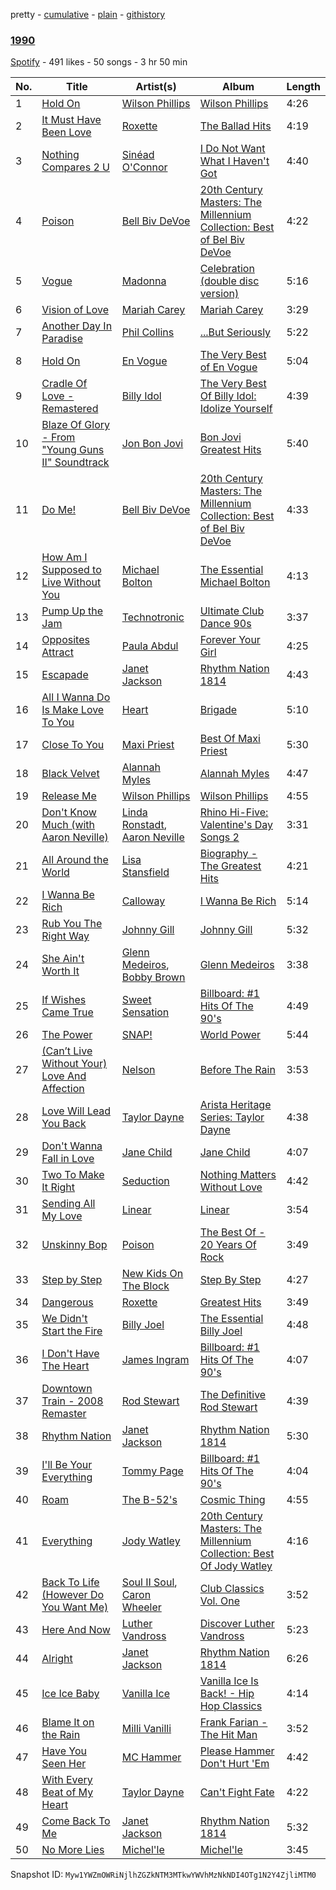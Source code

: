 pretty - [cumulative](/playlists/cumulative/0COE1X7FirWRdfOgls1JJV.md) - [plain](/playlists/plain/0COE1X7FirWRdfOgls1JJV) - [githistory](https://github.githistory.xyz/mackorone/spotify-playlist-archive/blob/main/playlists/plain/0COE1X7FirWRdfOgls1JJV)

### [1990](https://open.spotify.com/playlist/0COE1X7FirWRdfOgls1JJV)

> 

[Spotify](https://open.spotify.com/user/spotify) - 491 likes - 50 songs - 3 hr 50 min

| No. | Title | Artist(s) | Album | Length |
|---|---|---|---|---|
| 1 | [Hold On](https://open.spotify.com/track/4VZDv8sASBS8UruUBGTFdk) | [Wilson Phillips](https://open.spotify.com/artist/1yMYjh77WgOVafRkI50mim) | [Wilson Phillips](https://open.spotify.com/album/1Xi55xFMaymXdSWshmxhw2) | 4:26 |
| 2 | [It Must Have Been Love](https://open.spotify.com/track/2julHzta3pq6E1ugxyvsbj) | [Roxette](https://open.spotify.com/artist/2SHhfs4BiDxGQ3oxqf0UHY) | [The Ballad Hits](https://open.spotify.com/album/2XUnzfH9UxXfubUQaD60bh) | 4:19 |
| 3 | [Nothing Compares 2 U](https://open.spotify.com/track/4j6Hkosuk9xHcowXjtwefs) | [Sinéad O'Connor](https://open.spotify.com/artist/4sD9znwiVFx9cgRPZ42aQ1) | [I Do Not Want What I Haven't Got](https://open.spotify.com/album/2azjbHOg6mdA5ABoyZOH4F) | 4:40 |
| 4 | [Poison](https://open.spotify.com/track/0RnDu3eYJqbFKz6MHv2ajd) | [Bell Biv DeVoe](https://open.spotify.com/artist/2zFZiWQJFFshzojycnXoTL) | [20th Century Masters: The Millennium Collection: Best of Bel Biv DeVoe](https://open.spotify.com/album/2QC1IsQIUNdEz0zgWanPkN) | 4:22 |
| 5 | [Vogue](https://open.spotify.com/track/27QvYgBk0CHOVHthWnkuWt) | [Madonna](https://open.spotify.com/artist/6tbjWDEIzxoDsBA1FuhfPW) | [Celebration \(double disc version\)](https://open.spotify.com/album/43lok9zd7BW5CoYkXZs7S0) | 5:16 |
| 6 | [Vision of Love](https://open.spotify.com/track/0gLQ6jhJsyYfl7PrD1RZ7X) | [Mariah Carey](https://open.spotify.com/artist/4iHNK0tOyZPYnBU7nGAgpQ) | [Mariah Carey](https://open.spotify.com/album/5SwNGsGw1I8H361DKiYnnn) | 3:29 |
| 7 | [Another Day In Paradise](https://open.spotify.com/track/3wNXqTMimmuTEj1iEPftC7) | [Phil Collins](https://open.spotify.com/artist/4lxfqrEsLX6N1N4OCSkILp) | [...But Seriously](https://open.spotify.com/album/041chign4EX8Qmq9hlsSe9) | 5:22 |
| 8 | [Hold On](https://open.spotify.com/track/6BjqF9DTiAubeE34grUKVq) | [En Vogue](https://open.spotify.com/artist/5fikk4h5qbEebqK2Fc6e48) | [The Very Best of En Vogue](https://open.spotify.com/album/6ABqEktNUuYULXWUubkHKg) | 5:04 |
| 9 | [Cradle Of Love \- Remastered](https://open.spotify.com/track/1gmSaCrVZBjK8Na7dsThXv) | [Billy Idol](https://open.spotify.com/artist/7lzordPuZEXxwt9aoVZYmG) | [The Very Best Of Billy Idol: Idolize Yourself](https://open.spotify.com/album/0dvStBuexp9Chq1hg3Yjes) | 4:39 |
| 10 | [Blaze Of Glory \- From "Young Guns II" Soundtrack](https://open.spotify.com/track/0vnfZAVW1Suiet6wtUMdg9) | [Jon Bon Jovi](https://open.spotify.com/artist/6h2bWHWTJL38N8dqocVaif) | [Bon Jovi Greatest Hits](https://open.spotify.com/album/0C8Poy7zwJ1kQh2sldyvHm) | 5:40 |
| 11 | [Do Me!](https://open.spotify.com/track/3RB1O5rR8artbci5fuNK1C) | [Bell Biv DeVoe](https://open.spotify.com/artist/2zFZiWQJFFshzojycnXoTL) | [20th Century Masters: The Millennium Collection: Best of Bel Biv DeVoe](https://open.spotify.com/album/2QC1IsQIUNdEz0zgWanPkN) | 4:33 |
| 12 | [How Am I Supposed to Live Without You](https://open.spotify.com/track/19us48grixRwQkw1oRCFbp) | [Michael Bolton](https://open.spotify.com/artist/6YHEMoNPbcheiWS2haGzkn) | [The Essential Michael Bolton](https://open.spotify.com/album/5Vv7ZpPJK3g53DqeDl0Ijv) | 4:13 |
| 13 | [Pump Up the Jam](https://open.spotify.com/track/7rL33IgIVe3Wd2eHHFnFQ7) | [Technotronic](https://open.spotify.com/artist/2Cd98zHVdZeOCisc6Gi2sB) | [Ultimate Club Dance 90s](https://open.spotify.com/album/6vreeK6rwyqgpjGdlgvwkT) | 3:37 |
| 14 | [Opposites Attract](https://open.spotify.com/track/7z38bideBRvGAgjXe2SECm) | [Paula Abdul](https://open.spotify.com/artist/4PpmBoqphQusNFsxuVKb6j) | [Forever Your Girl](https://open.spotify.com/album/7zduRJgS6v79QmNUhKGozu) | 4:25 |
| 15 | [Escapade](https://open.spotify.com/track/5HAv1Ckfe50DUjv8ghwTrz) | [Janet Jackson](https://open.spotify.com/artist/4qwGe91Bz9K2T8jXTZ815W) | [Rhythm Nation 1814](https://open.spotify.com/album/4OD3LU6001esAtFshDX46M) | 4:43 |
| 16 | [All I Wanna Do Is Make Love To You](https://open.spotify.com/track/5YjKdeES9QRJ8NmF4Xc8pV) | [Heart](https://open.spotify.com/artist/34jw2BbxjoYalTp8cJFCPv) | [Brigade](https://open.spotify.com/album/5CuSWXFhWielWXrXK8Sd8m) | 5:10 |
| 17 | [Close To You](https://open.spotify.com/track/680kMGV6szhTiZbHRr3vLi) | [Maxi Priest](https://open.spotify.com/artist/3aTuTR5Nf6pVW3837q2ZL7) | [Best Of Maxi Priest](https://open.spotify.com/album/27GnoD7FLhUzVLXh7cW7sg) | 5:30 |
| 18 | [Black Velvet](https://open.spotify.com/track/1KU5EHSz04JhGg3rReGJ0N) | [Alannah Myles](https://open.spotify.com/artist/6IYnSXO40Bh7Zdqhf6rQoj) | [Alannah Myles](https://open.spotify.com/album/1Ghv7iViywM23K8BRFggQv) | 4:47 |
| 19 | [Release Me](https://open.spotify.com/track/1rIy3lkFJnMsTLZpxFmYU8) | [Wilson Phillips](https://open.spotify.com/artist/1yMYjh77WgOVafRkI50mim) | [Wilson Phillips](https://open.spotify.com/album/1Xi55xFMaymXdSWshmxhw2) | 4:55 |
| 20 | [Don't Know Much \(with Aaron Neville\)](https://open.spotify.com/track/4x9y3JSvsjBTbm4uEnBrdT) | [Linda Ronstadt](https://open.spotify.com/artist/1sXbwvCQLGZnaH0Jp2HTVc), [Aaron Neville](https://open.spotify.com/artist/57ALvbCBaCkNlgTOSiUPdT) | [Rhino Hi\-Five: Valentine's Day Songs 2](https://open.spotify.com/album/728hGp14xUuNGP5lKO0i5E) | 3:31 |
| 21 | [All Around the World](https://open.spotify.com/track/4M5ZSv6Ugp9BjQfg1aesgw) | [Lisa Stansfield](https://open.spotify.com/artist/2jS7I1u7BpgWT9ssG62Zr1) | [Biography \- The Greatest Hits](https://open.spotify.com/album/0Cvgktv3EuZLfVlOvwDCvh) | 4:21 |
| 22 | [I Wanna Be Rich](https://open.spotify.com/track/7bsjiN3YzvnxtsWLMuPvur) | [Calloway](https://open.spotify.com/artist/3MKSm2U72NzNdxRjMhzyHh) | [I Wanna Be Rich](https://open.spotify.com/album/5sNsnf4khRsFMGsrbSFdkt) | 5:14 |
| 23 | [Rub You The Right Way](https://open.spotify.com/track/40xz60ciGIpsRtDqRfPKBE) | [Johnny Gill](https://open.spotify.com/artist/7oHzn7edwmrYClrPRINkbn) | [Johnny Gill](https://open.spotify.com/album/3VNcHyjMgpq2UQN5LTs4qC) | 5:32 |
| 24 | [She Ain't Worth It](https://open.spotify.com/track/2d1RPaZmz5fTUGK3ughMo7) | [Glenn Medeiros](https://open.spotify.com/artist/0bByarMN8ryEFQsRo6iCUN), [Bobby Brown](https://open.spotify.com/artist/62sPt3fswraiEPnKQpAbdE) | [Glenn Medeiros](https://open.spotify.com/album/4UcOaKxloivYLXGQlfUmtb) | 3:38 |
| 25 | [If Wishes Came True](https://open.spotify.com/track/3xKqaGFnVt1sUzWtpWNz2l) | [Sweet Sensation](https://open.spotify.com/artist/0DSE3n3008wiKzfd8vNhWy) | [Billboard: \#1 Hits Of The 90's](https://open.spotify.com/album/3UTqjsuiNuQ9uxxXyS8qa1) | 4:49 |
| 26 | [The Power](https://open.spotify.com/track/04Mh4OWSBUBn5Vpna4DXrA) | [SNAP!](https://open.spotify.com/artist/2FrKQPjJe4pVMZOgm0ESOx) | [World Power](https://open.spotify.com/album/09xVlDSKLulyXtJelvEc8T) | 5:44 |
| 27 | [\(Can’t Live Without Your\) Love And Affection](https://open.spotify.com/track/27Y9xH05ojEaS3fYCrp8PM) | [Nelson](https://open.spotify.com/artist/5jJcbGPjjyEhAoU02ynHaA) | [Before The Rain](https://open.spotify.com/album/1sql9myqrGQ6LNKxUlvTQS) | 3:53 |
| 28 | [Love Will Lead You Back](https://open.spotify.com/track/4CyvKTtdLUiKAYnmMMPNIl) | [Taylor Dayne](https://open.spotify.com/artist/32lVGr0fSRGT6okLKHiP68) | [Arista Heritage Series: Taylor Dayne](https://open.spotify.com/album/2qZbZ7HCovscrsGYc0bRWA) | 4:38 |
| 29 | [Don't Wanna Fall in Love](https://open.spotify.com/track/6eozUVzr02EXMji1vuxgiP) | [Jane Child](https://open.spotify.com/artist/5JBif5ahOKFFVuEpHhrp8Y) | [Jane Child](https://open.spotify.com/album/7lctp9rkvSczgxQ7OGKQaO) | 4:07 |
| 30 | [Two To Make It Right](https://open.spotify.com/track/6GS6uE1vDmtzxO8GztAR2O) | [Seduction](https://open.spotify.com/artist/66pXn4ZrPf6yzk5PHGkUZA) | [Nothing Matters Without Love](https://open.spotify.com/album/7ruxozNKlzgbD011lL9xc6) | 4:42 |
| 31 | [Sending All My Love](https://open.spotify.com/track/6zNPPFFrxmhpTQejOn1Wm1) | [Linear](https://open.spotify.com/artist/22i8GlNyvBRj7b93jmXWT7) | [Linear](https://open.spotify.com/album/6qnHcP6z0qNjupb9mkSyG0) | 3:54 |
| 32 | [Unskinny Bop](https://open.spotify.com/track/7ba7mwoleFlwmOiuqw8XNf) | [Poison](https://open.spotify.com/artist/1fBCIkoPOPCDLUxGuWNvyo) | [The Best Of \- 20 Years Of Rock](https://open.spotify.com/album/6t8MO7WPlhgakTE22CbrYy) | 3:49 |
| 33 | [Step by Step](https://open.spotify.com/track/6J6RWKCPN5RFKHUKEUFjxS) | [New Kids On The Block](https://open.spotify.com/artist/55qiaow2sDYtjqu1mwRua6) | [Step By Step](https://open.spotify.com/album/4dCdnfD0shXGuHtyTOtx8q) | 4:27 |
| 34 | [Dangerous](https://open.spotify.com/track/7F7CoxV8TzZUpjUu7qiQPQ) | [Roxette](https://open.spotify.com/artist/2SHhfs4BiDxGQ3oxqf0UHY) | [Greatest Hits](https://open.spotify.com/album/4htx3t5YHqgyTgHw3xinsf) | 3:49 |
| 35 | [We Didn't Start the Fire](https://open.spotify.com/track/38bDGWuyYdSdNfrFfbCiVS) | [Billy Joel](https://open.spotify.com/artist/6zFYqv1mOsgBRQbae3JJ9e) | [The Essential Billy Joel](https://open.spotify.com/album/7r36rel1M4gyBavfcJP6Yz) | 4:48 |
| 36 | [I Don't Have The Heart](https://open.spotify.com/track/3PRbGCOCSu0JgVBJ8f5fMP) | [James Ingram](https://open.spotify.com/artist/5bTTx0CRvZj1kRJwUsWWYo) | [Billboard: \#1 Hits Of The 90's](https://open.spotify.com/album/3UTqjsuiNuQ9uxxXyS8qa1) | 4:07 |
| 37 | [Downtown Train \- 2008 Remaster](https://open.spotify.com/track/0c639r11FQKDFMmGfTRqOU) | [Rod Stewart](https://open.spotify.com/artist/2y8Jo9CKhJvtfeKOsYzRdT) | [The Definitive Rod Stewart](https://open.spotify.com/album/16B8kK28QgKIYTb7XyLMuj) | 4:39 |
| 38 | [Rhythm Nation](https://open.spotify.com/track/4nTYxxF8iWBq54LO3dBUie) | [Janet Jackson](https://open.spotify.com/artist/4qwGe91Bz9K2T8jXTZ815W) | [Rhythm Nation 1814](https://open.spotify.com/album/4OD3LU6001esAtFshDX46M) | 5:30 |
| 39 | [I'll Be Your Everything](https://open.spotify.com/track/41ZZIBDKGqoArKaYgrqGPe) | [Tommy Page](https://open.spotify.com/artist/4TPWj56uIO4N5puju96P0J) | [Billboard: \#1 Hits Of The 90's](https://open.spotify.com/album/3UTqjsuiNuQ9uxxXyS8qa1) | 4:04 |
| 40 | [Roam](https://open.spotify.com/track/5fqcIHU6DhQtFKVO5XSdQs) | [The B\-52's](https://open.spotify.com/artist/3gdbcIdNypBsYNu3iiCjtN) | [Cosmic Thing](https://open.spotify.com/album/5BAzAODqIwttjj7wxmlNMS) | 4:55 |
| 41 | [Everything](https://open.spotify.com/track/6Bv2bQvYZDJLVlMPbmuFQm) | [Jody Watley](https://open.spotify.com/artist/71aKjsWKYqASAffyIQaocZ) | [20th Century Masters: The Millennium Collection: Best Of Jody Watley](https://open.spotify.com/album/2Fa9jKPOzCGh5Yw74wuSKE) | 4:16 |
| 42 | [Back To Life \(However Do You Want Me\)](https://open.spotify.com/track/7ELuWpsuVCRBnOR9ZAZKDp) | [Soul II Soul](https://open.spotify.com/artist/2sIx6SmAMw9IBySG3Uj0jf), [Caron Wheeler](https://open.spotify.com/artist/2RhMHmV21ZDcSGZ872U4ZY) | [Club Classics Vol\. One](https://open.spotify.com/album/5VxTLm2IZsDQn3r9eX1qfa) | 3:52 |
| 43 | [Here And Now](https://open.spotify.com/track/3FjTPS2GIgZOBMRNQCVRMG) | [Luther Vandross](https://open.spotify.com/artist/19y5MFBH7gohEdGwKM7QsP) | [Discover Luther Vandross](https://open.spotify.com/album/1e0G47VWK1YroV9KUMOtkk) | 5:23 |
| 44 | [Alright](https://open.spotify.com/track/63W4sfeRTTiNKFLAzUJHFe) | [Janet Jackson](https://open.spotify.com/artist/4qwGe91Bz9K2T8jXTZ815W) | [Rhythm Nation 1814](https://open.spotify.com/album/4OD3LU6001esAtFshDX46M) | 6:26 |
| 45 | [Ice Ice Baby](https://open.spotify.com/track/3XVozq1aeqsJwpXrEZrDJ9) | [Vanilla Ice](https://open.spotify.com/artist/7GXXMm3DB1VswVcuGyInUd) | [Vanilla Ice Is Back! \- Hip Hop Classics](https://open.spotify.com/album/20O6lfaDAoMhUj5TAvVbb6) | 4:14 |
| 46 | [Blame It on the Rain](https://open.spotify.com/track/3UUmtkxF3B55hS864zZDsD) | [Milli Vanilli](https://open.spotify.com/artist/3vRclCt9VnNhYIxFMQCxuM) | [Frank Farian \- The Hit Man](https://open.spotify.com/album/6M5eqNISf3irfHuWTuo0pI) | 3:52 |
| 47 | [Have You Seen Her](https://open.spotify.com/track/2lvk6CUSHz4j8huQ25gH54) | [MC Hammer](https://open.spotify.com/artist/2rblp9fJo16ZPTcKDtlmKW) | [Please Hammer Don't Hurt 'Em](https://open.spotify.com/album/4r1WecJyt5FOhglysp9zhN) | 4:42 |
| 48 | [With Every Beat of My Heart](https://open.spotify.com/track/6yhwKpKqhBHaP2EC7Q277N) | [Taylor Dayne](https://open.spotify.com/artist/32lVGr0fSRGT6okLKHiP68) | [Can't Fight Fate](https://open.spotify.com/album/7nlXYKVhhf7mMRxcq37TaF) | 4:22 |
| 49 | [Come Back To Me](https://open.spotify.com/track/0NSSqYISjnav81CEn6EgBY) | [Janet Jackson](https://open.spotify.com/artist/4qwGe91Bz9K2T8jXTZ815W) | [Rhythm Nation 1814](https://open.spotify.com/album/4OD3LU6001esAtFshDX46M) | 5:32 |
| 50 | [No More Lies](https://open.spotify.com/track/1Oz5bcZyzhiaEa3F06EiPY) | [Michel'le](https://open.spotify.com/artist/4D0WfOUqTzqKysXt33VL3j) | [Michel'le](https://open.spotify.com/album/2PngFAB0v6216314TZRcGb) | 3:45 |

Snapshot ID: `Myw1YWZmOWRiNjlhZGZkNTM3MTkwYWVhMzNkNDI4OTg1N2Y4ZjliMTM0`
